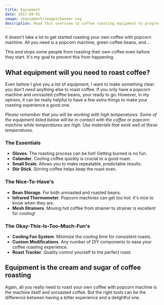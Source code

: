 ```yaml
---
title: Equipment
date: 2017-09-01
image: /equipment/images/banner.svg
description: Read this overview to coffee roasting equipment to progress from beginner to expert popcorn machine coffee roaster!
---
```

It doesn't take a lot to get started roasting your own coffee with popcorn machine. All you need is a popcorn machine, green coffee beans, and...

This _and_ stops some people from roasting their own coffee even before they start. It's my goal to prevent this from happening.  

## What equipment will you need to roast coffee?

Even before I give you a list of equipment, I want to make something clear: you don't _need_ anything else to roast coffee. If you only have a popcorn machine and unroasted coffee beans, your ready to go. However, in my opinion, it can be really helpful to have a few extra things to make your roasting experience a good one.

_Please remember that you will be working with high temperatures. Some of the equipment listed below will be in contact with the coffee or popcorn machine while temperatures are high. Use materials that work well at these temperatures._

### The Essentials

- __Gloves__. The roasting process can be hot! Getting burned is no fun.
- __Colander__. Cooling coffee quickly is crucial to a good roast. 
- __Small Scale__. Allows you to make repeatable, predictable results.
- __Stir Stick__. Stirring coffee helps keep the roast even.

### The Nice-To-Have's

- __Bean Storage__. For both unroasted and roasted beans.
- __Infrared Thermometer__. Popcorn machines can get _too_ hot: it's nice to know when they are.
- __Mesh Strainers__. Moving hot coffee from strainer to strainer is excellent for cooling!

### The Okay-This-Is-Too-Much-Fun's

- __Cooling Fan System__. Minimize the cooling time for consistent roasts.
- __Custom Modifications__. Any number of DIY components to ease your coffee roasting experience.
- __Roast Tracker__. Quality control yourself to the perfect roast.

## Equipment is the cream and sugar of coffee roasting

Again, all you really need to roast your own coffee with popcorn machine is the machine itself and unroasted coffee. But the right tools can be the difference between having a bitter experience and a delightful one.  